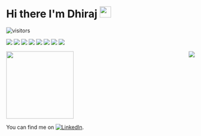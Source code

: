 # Hi there I'm Dhiraj <img src="https://raw.githubusercontent.com/MartinHeinz/MartinHeinz/master/wave.gif" width="30px">
![visitors](https://visitor-badge.glitch.me/badge?page_id=${vikasjoshis001})

![](https://img.shields.io/badge/OS-Linux-informational?style=flat&logo=<LOGO_NAME>&logoColor=white&color=2bbc8a)
![](https://img.shields.io/badge/Editor-VSCode-informational?style=flat&logo=<LOGO_NAME>&logoColor=white&color=2bbc8a)
![](https://img.shields.io/badge/Code-Python-informational?style=flat&logo=<LOGO_NAME>&logoColor=white&color=2bbc8a)
![](https://img.shields.io/badge/Code-Java-informational?style=flat&logo=<LOGO_NAME>&logoColor=white&color=2bbc8a)
![](https://img.shields.io/badge/Code-C-informational?style=flat&logo=<LOGO_NAME>&logoColor=white&color=2bbc8a)
![](https://img.shields.io/badge/Frontend-AngularJS-informational?style=flat&logo=<LOGO_NAME>&logoColor=white&color=2bbc8a)
![](https://img.shields.io/badge/Backend-Django-informational?style=flat&logo=<LOGO_NAME>&logoColor=white&color=2bbc8a)
![](https://img.shields.io/badge/Android-Flutter-informational?style=flat&logo=<LOGO_NAME>&logoColor=white&color=2bbc8a)



<img align="right" src="https://github-readme-stats.vercel.app/api/top-langs/?username=vikasjoshis001&show_icons=true&hide_border=true&&count_private=true&include_all_commits=true>" />

<img height="180em" src="https://github-readme-stats.vercel.app/api?username=vikasjoshis001&show_icons=true&hide_border=true&&count_private=true&include_all_commits=true" />


<!-- Actual text -->

You can find me on [![LinkedIn][2.2]][2].

<!-- Icons -->
[2.2]: https://raw.githubusercontent.com/MartinHeinz/MartinHeinz/master/linkedin-3-16.png (LinkedIn)

<!-- Links to your social media accounts -->
[2]: https://www.linkedin.com/in/vikasjoshis001
